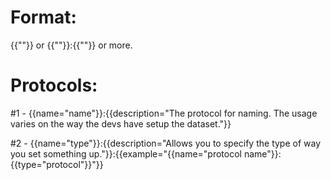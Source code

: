# Format:
{{""}} or {{""}}:{{""}} or more.

# Protocols:
#1 - {{name="name"}}:{{description="The protocol for naming. The usage varies on the way the devs have setup the dataset."}}

#2 - {{name="type"}}:{{description="Allows you to specify the type of way you set something up."}}:{{example="{{name="protocol name"}}:{{type="protocol"}}"}}
